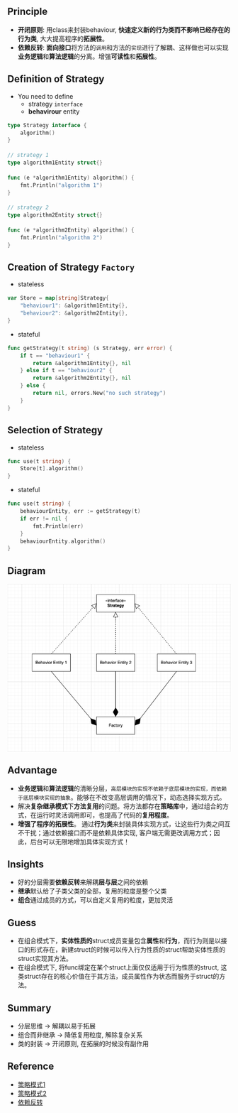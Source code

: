 ## Principle
- **开闭原则**: 用class来封装behaviour, **快速定义新的行为类而不影响已经存在的行为类**, 大大提高程序的**拓展性**。
- **依赖反转**: **面向接口**将方法的`调用`和方法的`实现`进行了解耦、这样做也可以实现**业务逻辑**和**算法逻辑**的分离。增强**可读性**和**拓展性**。

## Definition of Strategy
- You need to define
  - strategy `interface`
  - **behavirour** entity
```go
type Strategy interface {
	algorithm()
}

// strategy 1
type algorithm1Entity struct{}

func (e *algorithm1Entity) algorithm() {
	fmt.Println("algorithm 1")
}

// strategy 2
type algorithm2Entity struct{}

func (e *algorithm2Entity) algorithm() {
	fmt.Println("algorithm 2")
}
```
## Creation of Strategy `Factory`
- stateless
```go
var Store = map[string]Strategy{
	"behaviour1": &algorithm1Entity{},
	"behaviour2": &algorithm2Entity{},
}
```
- stateful
```go
func getStrategy(t string) (s Strategy, err error) {
	if t == "behaviour1" {
		return &algorithm1Entity{}, nil
	} else if t == "behaviour2" {
		return &algorithm2Entity{}, nil
	} else {
		return nil, errors.New("no such strategy")
	}
}
```
## Selection of Strategy
- stateless
```go
func use(t string) {
    Store[t].algorithm()
}
```
- stateful
```go
func use(t string) {
	behaviourEntity, err := getStrategy(t)
	if err != nil {
		fmt.Println(err)
	}
    behaviourEntity.algorithm()
}
```
## Diagram
<p align="center"><img style="display: block; width: 600px; margin: 0 auto;" src=img/2020-06-04-00-22-57.png alt="no image found"></p>

## Advantage
- **业务逻辑**和**算法逻辑**的清晰分层，`高层模块的实现不依赖于底层模块的实现，而依赖于底层模块实现的抽象`。能够在不改变高层调用的情况下，动态选择实现方式。
- 解决**复杂继承模式**下**方法复用**的问题。将方法都存在**策略库**中，通过组合的方式，在运行时灵活调用即可，也提高了代码的**复用程度**。
- **增强了程序的拓展性**。 通过**行为类**来封装具体实现方式，让这些行为类之间互不干扰；通过依赖接口而不是依赖具体实现, 客户端无需更改调用方式；因此，后台可以无限地增加具体实现方式！

## Insights
- 好的分层需要**依赖反转**来解耦**层与层**之间的依赖
- **继承**默认给了子类父类的全部，复用的粒度是整个父类
- **组合**通过成员的方式，可以自定义复用的粒度，更加灵活

## Guess
- 在组合模式下，**实体性质的**struct成员变量包含**属性**和**行为**，而行为则是以接口的形式存在，新建struct的时候可以传入行为性质的struct帮助实体性质的struct实现其方法。
- 在组合模式下, 将func绑定在某个struct上面仅仅适用于行为性质的struct, 这类struct存在的核心价值在于其方法，成员属性作为状态而服务于struct的方法。

## Summary
- 分层思维 -> 解耦以易于拓展
- 组合而非继承 -> 降低复用粒度, 解除复杂关系
- 类的封装 -> 开闭原则, 在拓展的时候没有副作用

## Reference
- [策略模式1](https://design-patterns.readthedocs.io/zh_CN/latest/behavioral_patterns/strategy.html)
- [策略模式2](https://refactoringguru.cn/design-patterns/strategy)
- [依赖反转](https://zhuanlan.zhihu.com/p/24175489)
  